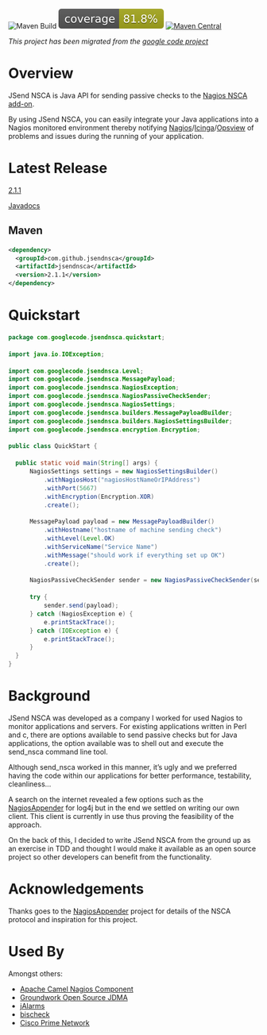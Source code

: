 ![Maven Build](https://github.com/jsendnsca/jsendnsca/actions/workflows/maven.yml/badge.svg)
[![Coverage](.github/badges/jacoco.svg)](https://github.com/USERNAME/REPOSITORY/actions/workflows/build.yml)
[![Maven Central](https://img.shields.io/maven-central/v/com.github.jsendnsca/jsendnsca.svg?style=flat-square)](https://maven-badges.herokuapp.com/maven-central/com.github.jsendnsca/jsendnsca/)

*This project has been migrated from the [google code project](https://code.google.com/p/jsendnsca)*

# Overview

JSend NSCA is Java API for sending passive checks to the [Nagios NSCA add-on](https://exchange.nagios.org/directory/Addons/Passive-Checks/NSCA--2D-Nagios-Service-Check-Acceptor/details).

By using JSend NSCA, you can easily integrate your Java applications into a Nagios monitored environment thereby notifying [Nagios](https://www.nagios.org)/[Icinga](https://www.icinga.org/)/[Opsview](https://www.opsview.com/) of problems and issues during the running of your application.

# Latest Release

[2.1.1](https://github.com/jsendnsca/jsendnsca/releases/tag/v2.1.1)

[Javadocs](http://jsendnsca.github.io/jsendnsca/)

## Maven

```xml
<dependency>
  <groupId>com.github.jsendnsca</groupId>
  <artifactId>jsendnsca</artifactId>
  <version>2.1.1</version>
</dependency>
```

# Quickstart

```java
package com.googlecode.jsendnsca.quickstart;

import java.io.IOException;

import com.googlecode.jsendnsca.Level; 
import com.googlecode.jsendnsca.MessagePayload; 
import com.googlecode.jsendnsca.NagiosException; 
import com.googlecode.jsendnsca.NagiosPassiveCheckSender; 
import com.googlecode.jsendnsca.NagiosSettings; 
import com.googlecode.jsendnsca.builders.MessagePayloadBuilder; 
import com.googlecode.jsendnsca.builders.NagiosSettingsBuilder; 
import com.googlecode.jsendnsca.encryption.Encryption;

public class QuickStart {

  public static void main(String[] args) {
      NagiosSettings settings = new NagiosSettingsBuilder()
          .withNagiosHost("nagiosHostNameOrIPAddress")
          .withPort(5667)
          .withEncryption(Encryption.XOR)
          .create();
  
      MessagePayload payload = new MessagePayloadBuilder()
          .withHostname("hostname of machine sending check")
          .withLevel(Level.OK)
          .withServiceName("Service Name")
          .withMessage("should work if everything set up OK")
          .create();
  
      NagiosPassiveCheckSender sender = new NagiosPassiveCheckSender(settings);
  
      try {
          sender.send(payload);
      } catch (NagiosException e) {
          e.printStackTrace();
      } catch (IOException e) {
          e.printStackTrace();
      }
  }
}
```

# Background

JSend NSCA was developed as a company I worked for used Nagios to monitor applications and servers. For existing applications written in Perl and c, there are options available to send passive checks but for Java applications, the option available was to shell out and execute the send_nsca command line tool.

Although send_nsca worked in this manner, it’s ugly and we preferred having the code within our applications for better performance, testability, cleanliness...

A search on the internet revealed a few options such as the [NagiosAppender](https://sourceforge.net/projects/nagiosappender/) for log4j but in the end we settled on writing our own client. This client is currently in use thus proving the feasibility of the approach.

On the back of this, I decided to write JSend NSCA from the ground up as an exercise in TDD and thought I would make it available as an open source project so other developers can benefit from the functionality.

# Acknowledgements

Thanks goes to the [NagiosAppender](https://sourceforge.net/projects/nagiosappender/) project for details of the NSCA protocol and inspiration for this project.

# Used By

Amongst others:

* [Apache Camel Nagios Component](http://camel.apache.org/nagios.html)
* [Groundwork Open Source JDMA](https://kb.groundworkopensource.com/display/SUPPORT/Technical+Product+Description+for+JDMA)
* [jAlarms](http://jalarms.sourceforge.net/)
* [bischeck](http://gforge.ingby.com/gf/project/bischeck/)
* [Cisco Prime Network](http://www.cisco.com/c/dam/en/us/td/docs/net_mgmt/prime/network/4-2/open_source/CiscoPrimeNetwork-4-2-OpenSource.pdf)

